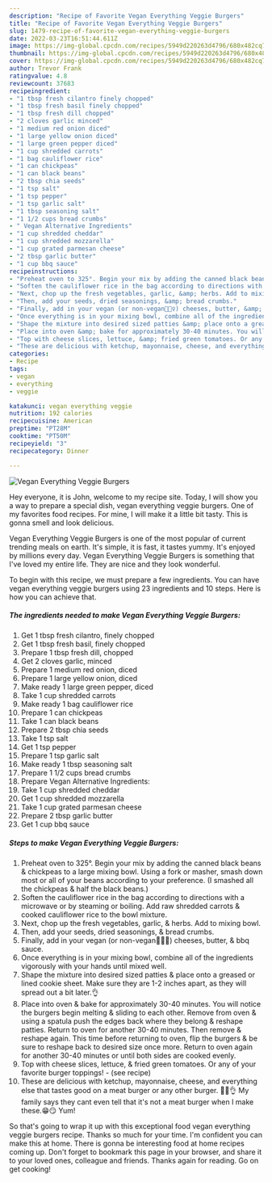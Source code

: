 ```yaml
---
description: "Recipe of Favorite Vegan Everything Veggie Burgers"
title: "Recipe of Favorite Vegan Everything Veggie Burgers"
slug: 1479-recipe-of-favorite-vegan-everything-veggie-burgers
date: 2022-03-23T16:51:44.611Z
image: https://img-global.cpcdn.com/recipes/5949d220263d4796/680x482cq70/vegan-everything-veggie-burgers-recipe-main-photo.jpg
thumbnail: https://img-global.cpcdn.com/recipes/5949d220263d4796/680x482cq70/vegan-everything-veggie-burgers-recipe-main-photo.jpg
cover: https://img-global.cpcdn.com/recipes/5949d220263d4796/680x482cq70/vegan-everything-veggie-burgers-recipe-main-photo.jpg
author: Trevor Frank
ratingvalue: 4.8
reviewcount: 37683
recipeingredient:
- "1 tbsp fresh cilantro finely chopped"
- "1 tbsp fresh basil finely chopped"
- "1 tbsp fresh dill chopped"
- "2 cloves garlic minced"
- "1 medium red onion diced"
- "1 large yellow onion diced"
- "1 large green pepper diced"
- "1 cup shredded carrots"
- "1 bag cauliflower rice"
- "1 can chickpeas"
- "1 can black beans"
- "2 tbsp chia seeds"
- "1 tsp salt"
- "1 tsp pepper"
- "1 tsp garlic salt"
- "1 tbsp seasoning salt"
- "1 1/2 cups bread crumbs"
- " Vegan Alternative Ingredients"
- "1 cup shredded cheddar"
- "1 cup shredded mozzarella"
- "1 cup grated parmesan cheese"
- "2 tbsp garlic butter"
- "1 cup bbq sauce"
recipeinstructions:
- "Preheat oven to 325°. Begin your mix by adding the canned black beans &amp; chickpeas to a large mixing bowl. Using a fork or masher, smash down most or all of your beans according to your preference. (I smashed all the chickpeas &amp; half the black beans.)"
- "Soften the cauliflower rice in the bag according to directions with a microwave or by steaming or boiling. Add raw shredded carrots &amp; cooked cauliflower rice to the bowl mixture."
- "Next, chop up the fresh vegetables, garlic, &amp; herbs. Add to mixing bowl."
- "Then, add your seeds, dried seasonings, &amp; bread crumbs."
- "Finally, add in your vegan (or non-vegan🤷🏻‍♀️) cheeses, butter, &amp; bbq sauce."
- "Once everything is in your mixing bowl, combine all of the ingredients vigorously with your hands until mixed well."
- "Shape the mixture into desired sized patties &amp; place onto a greased or lined cookie sheet. Make sure they are 1-2 inches apart, as they will spread out a bit later.👌"
- "Place into oven &amp; bake for approximately 30-40 minutes. You will notice the burgers begin melting &amp; sliding to each other. Remove from oven &amp; using a spatula push the edges back where they belong &amp; reshape patties. Return to oven for another 30-40 minutes. Then remove &amp; reshape again. This time before returning to oven, flip the burgers &amp; be sure to reshape back to desired size once more. Return to oven again for another 30-40 minutes or until both sides are cooked evenly."
- "Top with cheese slices, lettuce, &amp; fried green tomatoes. Or any of your favorite burger toppings!           (see recipe)"
- "These are delicious with ketchup, mayonnaise, cheese, and everything else that tastes good on a meat burger or any other burger. 🙌👏👌 My family says they cant even tell that it&#39;s not a meat burger when I make these.😁😏 Yum!"
categories:
- Recipe
tags:
- vegan
- everything
- veggie

katakunci: vegan everything veggie 
nutrition: 192 calories
recipecuisine: American
preptime: "PT28M"
cooktime: "PT50M"
recipeyield: "3"
recipecategory: Dinner

---
```



![Vegan Everything Veggie Burgers](https://img-global.cpcdn.com/recipes/5949d220263d4796/680x482cq70/vegan-everything-veggie-burgers-recipe-main-photo.jpg)

Hey everyone, it is John, welcome to my recipe site. Today, I will show you a way to prepare a special dish, vegan everything veggie burgers. One of my favorites food recipes. For mine, I will make it a little bit tasty. This is gonna smell and look delicious.



Vegan Everything Veggie Burgers is one of the most popular of current trending meals on earth. It's simple, it is fast, it tastes yummy. It's enjoyed by millions every day. Vegan Everything Veggie Burgers is something that I've loved my entire life. They are nice and they look wonderful.


To begin with this recipe, we must prepare a few ingredients. You can have vegan everything veggie burgers using 23 ingredients and 10 steps. Here is how you can achieve that.

<!--inarticleads1-->

##### The ingredients needed to make Vegan Everything Veggie Burgers:

1. Get 1 tbsp fresh cilantro, finely chopped
1. Get 1 tbsp fresh basil, finely chopped
1. Prepare 1 tbsp fresh dill, chopped
1. Get 2 cloves garlic, minced
1. Prepare 1 medium red onion, diced
1. Prepare 1 large yellow onion, diced
1. Make ready 1 large green pepper, diced
1. Take 1 cup shredded carrots
1. Make ready 1 bag cauliflower rice
1. Prepare 1 can chickpeas
1. Take 1 can black beans
1. Prepare 2 tbsp chia seeds
1. Take 1 tsp salt
1. Get 1 tsp pepper
1. Prepare 1 tsp garlic salt
1. Make ready 1 tbsp seasoning salt
1. Prepare 1 1/2 cups bread crumbs
1. Prepare  Vegan Alternative Ingredients:
1. Take 1 cup shredded cheddar
1. Get 1 cup shredded mozzarella
1. Take 1 cup grated parmesan cheese
1. Prepare 2 tbsp garlic butter
1. Get 1 cup bbq sauce




<!--inarticleads2-->

##### Steps to make Vegan Everything Veggie Burgers:

1. Preheat oven to 325°. Begin your mix by adding the canned black beans &amp; chickpeas to a large mixing bowl. Using a fork or masher, smash down most or all of your beans according to your preference. (I smashed all the chickpeas &amp; half the black beans.)
1. Soften the cauliflower rice in the bag according to directions with a microwave or by steaming or boiling. Add raw shredded carrots &amp; cooked cauliflower rice to the bowl mixture.
1. Next, chop up the fresh vegetables, garlic, &amp; herbs. Add to mixing bowl.
1. Then, add your seeds, dried seasonings, &amp; bread crumbs.
1. Finally, add in your vegan (or non-vegan🤷🏻‍♀️) cheeses, butter, &amp; bbq sauce.
1. Once everything is in your mixing bowl, combine all of the ingredients vigorously with your hands until mixed well.
1. Shape the mixture into desired sized patties &amp; place onto a greased or lined cookie sheet. Make sure they are 1-2 inches apart, as they will spread out a bit later.👌
1. Place into oven &amp; bake for approximately 30-40 minutes. You will notice the burgers begin melting &amp; sliding to each other. Remove from oven &amp; using a spatula push the edges back where they belong &amp; reshape patties. Return to oven for another 30-40 minutes. Then remove &amp; reshape again. This time before returning to oven, flip the burgers &amp; be sure to reshape back to desired size once more. Return to oven again for another 30-40 minutes or until both sides are cooked evenly.
1. Top with cheese slices, lettuce, &amp; fried green tomatoes. Or any of your favorite burger toppings! -           (see recipe)
1. These are delicious with ketchup, mayonnaise, cheese, and everything else that tastes good on a meat burger or any other burger. 🙌👏👌 My family says they cant even tell that it&#39;s not a meat burger when I make these.😁😏 Yum!




So that's going to wrap it up with this exceptional food vegan everything veggie burgers recipe. Thanks so much for your time. I'm confident you can make this at home. There is gonna be interesting food at home recipes coming up. Don't forget to bookmark this page in your browser, and share it to your loved ones, colleague and friends. Thanks again for reading. Go on get cooking!
